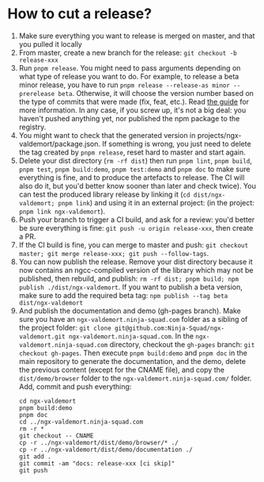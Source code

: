 # How to cut a release?

1. Make sure everything you want to release is merged on master, and that you pulled it locally
2. From master, create a new branch for the release: `git checkout -b release-xxx`
3. Run `pnpm release`. You might need to pass arguments depending on what type of release you want to do.
   For example, to release a beta minor release, you have to run
   `pnpm release --release-as minor --prerelease beta`.
   Otherwise, it will choose the version number based on the type of commits that were made (fix, feat, etc.).
   Read [the guide](https://github.com/conventional-changelog/standard-version#cut-a-release) for more information.
   In any case, if you screw up, it's not a big deal: you haven't pushed anything yet, nor published the npm package to the registry.
4. You might want to check that the generated version in projects/ngx-valdemort/package.json.
   If something is wrong, you just need to delete the tag created by `pnpm release`, reset hard to master and start again.
5. Delete your dist directory (`rm -rf dist`) then run `pnpm lint`, `pnpm build`, `pnpm test`,
   `pnpm build:demo`, `pnpm test:demo` and `pnpm doc` to make sure everything is fine, and to produce the artefacts
   to release.
   The CI will also do it, but you'd better know sooner than later and check twice).
   You can test the produced library release by linking it (`cd dist/ngx-valdemort; pnpm link`) and using it
   in an external project: (in the project: `pnpm link ngx-valdemort`).
6. Push your branch to trigger a CI build, and ask for a review: you'd better be sure everything is fine:
   `git push -u origin release-xxx`, then create a PR.
7. If the CI build is fine, you can merge to master and push:
   `git checkout master; git merge release-xxx; git push --follow-tags`.
8. You can now publish the release. Remove your dist directory because it now contains an ngcc-compiled version
   of the library which may not be published, then rebuild, and publish: `rm -rf dist; pnpm build; npm publish ./dist/ngx-valdemort`.
   If you want to publish a beta version, make sure to add the required beta tag: `npm publish --tag beta dist/ngx-valdemort`
9. And publish the documentation and demo (gh-pages branch).
   Make sure you have an `ngx-valdemort.ninja-squad.com` folder as a sibling of the project folder:
   `git clone git@github.com:Ninja-Squad/ngx-valdemort.git ngx-valdemort.ninja-squad.com`.
   In the `ngx-valdemort.ninja-squad.com` directory, checkout the `gh-pages` branch:
   `git checkout gh-pages`.
   Then execute `pnpm build:demo` and `pnpm doc` in the main repository to generate the documentation,
   and the demo, delete the previous content (except for the CNAME file), and copy the `dist/demo/browser` folder to the `ngx-valdemort.ninja-squad.com/` folder.
   Add, commit and push everything:
   ```
   cd ngx-valdemort
   pnpm build:demo
   pnpm doc
   cd ../ngx-valdemort.ninja-squad.com
   rm -r *
   git checkout -- CNAME
   cp -r ../ngx-valdemort/dist/demo/browser/* ./
   cp -r ../ngx-valdemort/dist/demo/documentation ./
   git add .
   git commit -am "docs: release-xxx [ci skip]"
   git push
   ```
